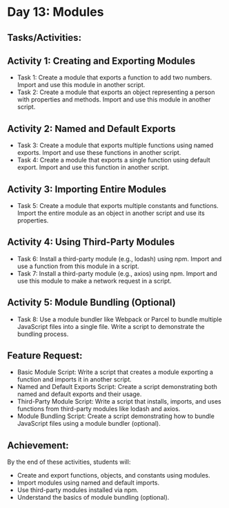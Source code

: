 # Day 13: Modules
## Tasks/Activities:
## Activity 1: Creating and Exporting Modules

- Task 1: Create a module that exports a function to add two numbers. Import and use this module in another script.
- Task 2: Create a module that exports an object representing a person with properties and methods. Import and use this module in another script.
## Activity 2: Named and Default Exports

- Task 3: Create a module that exports multiple functions using named exports. Import and use these functions in another script.
- Task 4: Create a module that exports a single function using default export. Import and use this function in another script.
## Activity 3: Importing Entire Modules

- Task 5: Create a module that exports multiple constants and functions. Import the entire module as an object in another script and use its properties.
## Activity 4: Using Third-Party Modules

- Task 6: Install a third-party module (e.g., lodash) using npm. Import and use a function from this module in a script.
- Task 7: Install a third-party module (e.g., axios) using npm. Import and use this module to make a network request in a script.
## Activity 5: Module Bundling (Optional)

- Task 8: Use a module bundler like Webpack or Parcel to bundle multiple JavaScript files into a single file. Write a script to demonstrate the bundling process.
## Feature Request:
- Basic Module Script: Write a script that creates a module exporting a function and imports it in another script.
- Named and Default Exports Script: Create a script demonstrating both named and default exports and their usage.
- Third-Party Module Script: Write a script that installs, imports, and uses functions from third-party modules like lodash and axios.
- Module Bundling Script: Create a script demonstrating how to bundle JavaScript files using a module bundler (optional).
## Achievement:
By the end of these activities, students will:

- Create and export functions, objects, and constants using modules.
- Import modules using named and default imports.
- Use third-party modules installed via npm.
- Understand the basics of module bundling (optional).
